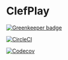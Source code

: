 # ClefPlay

[![Greenkeeper badge](https://badges.greenkeeper.io/phenax/clefplay.svg)](https://greenkeeper.io/)

[![CircleCI](https://img.shields.io/circleci/project/github/phenax/clefplay.svg)](https://circleci.com/gh/phenax/clefplay/tree/master)

[![Codecov](https://img.shields.io/codecov/c/github/phenax/clefplay.svg)](https://codecov.io/gh/phenax/clefplay)
